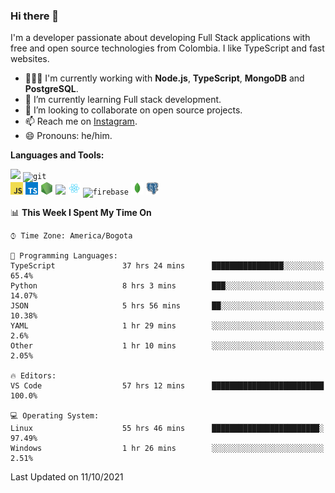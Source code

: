 ### Hi there 👋

I'm a developer passionate about developing Full Stack applications with free and open source technologies from Colombia. I like TypeScript and fast websites.

- 👨🏽‍💻 I'm currently working with **Node.js**, **TypeScript**, **MongoDB** and **PostgreSQL**.
- 🌱 I’m currently learning Full stack development.
- 🚀 I’m looking to collaborate on open source projects.
- 📫   Reach me on [Instagram](https://instagram.com/nexckycort).
- 😄  Pronouns: he/him.

**Languages and Tools:**  

<code><img height="20"  src="https://upload.wikimedia.org/wikipedia/commons/2/2d/Visual_Studio_Code_1.18_icon.svg"></code>
<code><img src="https://www.vectorlogo.zone/logos/git-scm/git-scm-icon.svg" alt="git" height="20"/> </code>
<code><img height="20" src="https://raw.githubusercontent.com/github/explore/80688e429a7d4ef2fca1e82350fe8e3517d3494d/topics/javascript/javascript.png"></code>
<code><img height="20" src="https://raw.githubusercontent.com/github/explore/80688e429a7d4ef2fca1e82350fe8e3517d3494d/topics/typescript/typescript.png"></code>
<code><img height="20" src="https://raw.githubusercontent.com/github/explore/80688e429a7d4ef2fca1e82350fe8e3517d3494d/topics/nodejs/nodejs.png"></code>
<code><img height="20" src="https://deno.land/logo.svg"></code>
<code><img height="20" src="https://raw.githubusercontent.com/github/explore/80688e429a7d4ef2fca1e82350fe8e3517d3494d/topics/react/react.png"></code>
<code><img src="https://www.vectorlogo.zone/logos/firebase/firebase-icon.svg" alt="firebase"  height="20"/></code>
<code><img src="https://raw.githubusercontent.com/devicons/devicon/master/icons/mongodb/mongodb-original.svg"  height="20"/></code>
<code><img src="https://raw.githubusercontent.com/devicons/devicon/master/icons/postgresql/postgresql-original.svg" height="20"/></code>

<!--START_SECTION:waka-->
📊 **This Week I Spent My Time On** 

```text
⌚︎ Time Zone: America/Bogota

💬 Programming Languages: 
TypeScript               37 hrs 24 mins      ████████████████░░░░░░░░░   65.4% 
Python                   8 hrs 3 mins        ███░░░░░░░░░░░░░░░░░░░░░░   14.07% 
JSON                     5 hrs 56 mins       ██░░░░░░░░░░░░░░░░░░░░░░░   10.38% 
YAML                     1 hr 29 mins        ░░░░░░░░░░░░░░░░░░░░░░░░░   2.6% 
Other                    1 hr 10 mins        ░░░░░░░░░░░░░░░░░░░░░░░░░   2.05%

🔥 Editors: 
VS Code                  57 hrs 12 mins      █████████████████████████   100.0%

💻 Operating System: 
Linux                    55 hrs 46 mins      ████████████████████████░   97.49% 
Windows                  1 hr 26 mins        ░░░░░░░░░░░░░░░░░░░░░░░░░   2.51%

```


 Last Updated on 11/10/2021
<!--END_SECTION:waka-->
